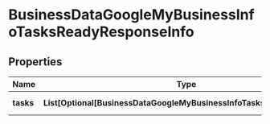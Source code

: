 # BusinessDataGoogleMyBusinessInfoTasksReadyResponseInfo


## Properties

| Name | Type | Description | Notes |
|------------ | ------------- | ------------- | -------------|
**tasks** | **List[Optional[BusinessDataGoogleMyBusinessInfoTasksReadyTaskInfo]]** | array of tasks |[optional]|